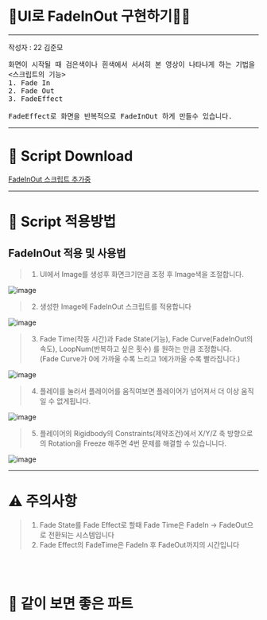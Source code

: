 # 🚶UI로 FadeInOut 구현하기🚶‍♂️

---
작성자 : 22 김준모
<pre>
화면이 시작될 때 검은색이나 흰색에서 서서히 본 영상이 나타나게 하는 기법을 Fade In이라고 하며, 장면이 끝날 때 검은색이나 흰색으로 서서히 바뀌는 것을 Fade Out이라고 합니다.
<스크립트의 기능>
1. Fade In
2. Fade Out
3. FadeEffect

FadeEffect로 화면을 반복적으로 FadeInOut 하게 만들수 있습니다. 
</pre>

---

# 📓 Script Download

[FadeInOut 스크립트 추가중](https://github.com/starhome7/GG_Unity_GitHub/tree/f21b6dd298b05438b2fd7c11034985ea0658ee13/3D%20Scripts/1.%20Player%20%EC%9D%B4%EB%8F%99%20%EA%B5%AC%ED%98%84%ED%95%98%EA%B8%B0/Player_Rigid_Move_Script)
<br>

---

# 📝 Script 적용방법

## FadeInOut 적용 및 사용법

>1. UI에서 Image를 생성후 화면크기만큼 조정 후 Image색을 조절합니다.

![image](./Player_Rigid_Move_Pic/Player_Rigid_Move1.png)

>2. 생성한 Image에 FadeInOut 스크립트를 적용합니다
 
![image](./Player_Rigid_Move_Pic/Player_Rigid_Move2.png)

>3. Fade Time(작동 시간)과 Fade State(기능), Fade Curve(FadeInOut의 속도), LoopNum(반복하고 싶은 횟수) 를 원하는 만큼 조정합니다.<br>
(Fade Curve가 0에 가까울 수록 느리고 1에가까울 수록 빨라집니다.)

![image](./Player_Rigid_Move_Pic/Player_Rigid_Move3.png)


>4. 플레이를 눌러서 플레이어를 움직여보면 플레이어가 넘어져서 더 이상 움직일 수 없게됩니다.

![image](./Player_Rigid_Move_Pic/Player_Rigid_Move4.png)

>5. 플레이어의 Rigidbody의 Constraints(제약조건)에서 X/Y/Z 축 방향으로의 Rotation을 Freeze 해주면 4번 문제를 해결할 수 있습니니다.

![image](./Player_Rigid_Move_Pic/Player_Rigid_Move5.png)

---

# ⚠️ 주의사항

>1. Fade State를 Fade Effect로 할때 Fade Time은 FadeIn -> FadeOut으로 전환되는 시스템입니다
>2. Fade Effect의 FadeTime은 FadeIn 후 FadeOut까지의 시간입니다

<br><br>

# 🤝 같이 보면 좋은 파트
